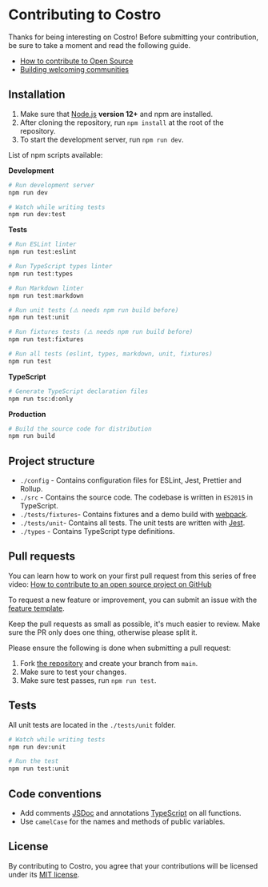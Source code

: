 # Contributing to Costro

Thanks for being interesting on Costro! Before submitting your contribution, be sure to take a moment and read the following guide.

- [How to contribute to Open Source](https://opensource.guide/how-to-contribute)
- [Building welcoming communities](https://opensource.guide/building-community)

## Installation

1. Make sure that [Node.js](https://nodejs.org) **version 12+** and npm are installed.
2. After cloning the repository, run `npm install` at the root of the repository.
3. To start the development server, run `npm run dev`.

List of npm scripts available:

**Development**

```bash
# Run development server
npm run dev

# Watch while writing tests
npm run dev:test
```

**Tests**

```bash
# Run ESLint linter
npm run test:eslint

# Run TypeScript types linter
npm run test:types

# Run Markdown linter
npm run test:markdown

# Run unit tests (⚠️ needs npm run build before)
npm run test:unit

# Run fixtures tests (⚠️ needs npm run build before)
npm run test:fixtures

# Run all tests (eslint, types, markdown, unit, fixtures)
npm run test
```

**TypeScript**

```bash
# Generate TypeScript declaration files
npm run tsc:d:only
```

**Production**

```bash
# Build the source code for distribution
npm run build
```

## Project structure

- `./config` - Contains configuration files for ESLint, Jest, Prettier and Rollup.
- `./src` - Contains the source code. The codebase is written in `ES2015` in TypeScript.
- `./tests/fixtures`- Contains fixtures and a demo build with [webpack](https://webpack.js.org).
- `./tests/unit`- Contains all tests. The unit tests are written with [Jest](https://jestjs.io).
- `./types` - Contains TypeScript type definitions.

## Pull requests

You can learn how to work on your first pull request from this series of free video: [How to contribute to an open source project on GitHub](https://egghead.io/courses/how-to-contribute-to-an-open-source-project-on-github)

To request a new feature or improvement, you can submit an issue with the [feature template](https://github.com/yoriiis/costro/issues/new?template=feature_request.md).

Keep the pull requests as small as possible, it's much easier to review. Make sure the PR only does one thing, otherwise please split it.

Please ensure the following is done when submitting a pull request:

1. Fork [the repository](https://github.com/yoriiis/costro) and create your branch from `main`.
1. Make sure to test your changes.
1. Make sure test passes, run `npm run test`.

## Tests

All unit tests are located in the `./tests/unit` folder.

```bash
# Watch while writing tests
npm run dev:unit

# Run the test
npm run test:unit
```

## Code conventions

- Add comments [JSDoc](https://jsdoc.app) and annotations [TypeScript](https://www.typescriptlang.org) on all functions.
- Use `camelCase` for the names and methods of public variables.

## License

By contributing to Costro, you agree that your contributions will be licensed under its [MIT license](https://github.com/yoriiis/costro/blob/main/LICENSE).
